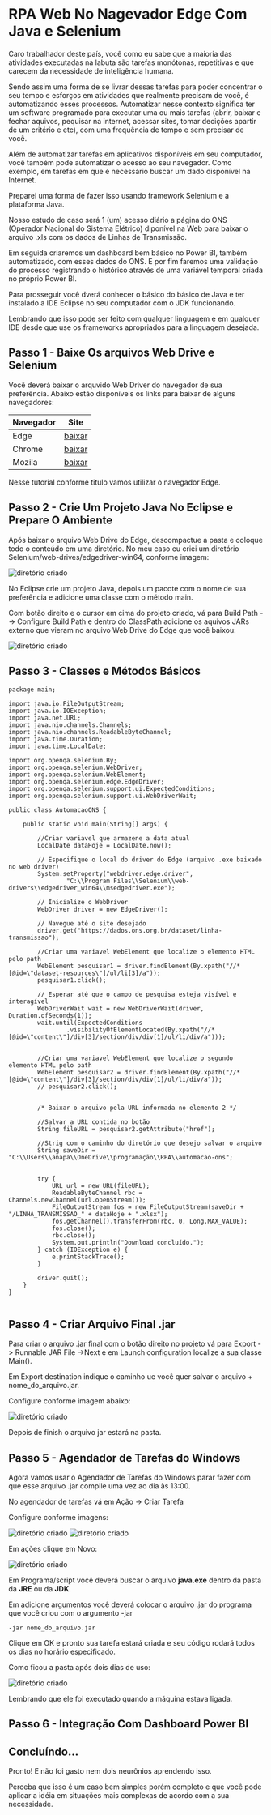 # RPA Web No Nagevador Edge Com Java e Selenium

<p>Caro trabalhador deste país, você como eu sabe que a maioria das atividades executadas na labuta são tarefas monótonas, repetitivas e que carecem da necessidade de inteligência humana.</p>

Sendo assim uma forma de se livrar dessas tarefas para poder concentrar o seu tempo e esforços em atividades que realmente precisam de você, é automatizando esses processos. Automatizar nesse contexto significa ter um software programado para executar uma ou mais tarefas (abrir, baixar e fechar aquivos, pequisar na internet, acessar sites, tomar decições apartir de um critério e etc), com uma frequência de tempo e sem precisar de você.

Além de automatizar tarefas em aplicativos disponíveis em seu computador, você também pode automatizar o acesso ao seu navegador. Como exemplo, em tarefas em que é necessário buscar um dado disponível na Internet.

Preparei uma forma de fazer isso usando framework Selenium e a plataforma Java.

Nosso estudo de caso será 1 (um) acesso diário a página do ONS (Operador Nacional do Sistema Elétrico) diponível na Web para baixar o arquivo .xls com os dados de Linhas de Transmissão.

Em seguida criaremos um dashboard bem básico no Power BI, também automatizado, com esses dados do ONS. E por fim faremos uma validação do processo registrando o histórico através de uma variável temporal criada no próprio Power BI.

 
Para prosseguir você dverá conhecer o básico do básico de Java e ter instalado a IDE Eclipse no seu computador com o JDK funcionando.

Lembrando que isso pode ser feito com qualquer linguagem e em qualquer IDE desde que use os frameworks apropriados para a linguagem desejada.

## Passo 1 - Baixe Os arquivos Web Drive e Selenium

Você deverá baixar o arquvido Web Driver do navegador de sua preferência.
Abaixo estão disponíveis os links para baixar de alguns navegadores:

|Navegador|Site|
|---|---|
|Edge|[baixar]()|
|Chrome|[baixar]()|
|Mozila|[baixar]()|

Nesse tutorial conforme titulo vamos utilizar o navegador Edge.

## Passo 2 - Crie Um Projeto Java No Eclipse e Prepare O Ambiente

Após baixar o arquivo Web Drive do Edge, descompactue a pasta e coloque todo o conteúdo em uma diretório.
No meu caso eu criei um diretório Selenium/web-drives/edgedriver-win64, conforme imagem:


<img src="https://github.com/apm-cmyk/automacao-ons/blob/main/img/img1.png" alt="diretório criado">


No Eclipse crie um projeto Java, depois um pacote com o nome de sua preferência e adicione uma classe com o método main.



Com botão direito e o cursor em cima do projeto criado, vá para Build Path --> Configure Build Path e dentro do ClassPath adicione os aquivos JARs externo que vieram no arquivo Web Drive do Edge que você baixou:

<img src="https://github.com/apm-cmyk/automacao-ons/blob/main/img/img2.png" alt="diretório criado">



## Passo 3 - Classes e Métodos Básicos

```
package main;

import java.io.FileOutputStream;
import java.io.IOException;
import java.net.URL;
import java.nio.channels.Channels;
import java.nio.channels.ReadableByteChannel;
import java.time.Duration;
import java.time.LocalDate;

import org.openqa.selenium.By;
import org.openqa.selenium.WebDriver;
import org.openqa.selenium.WebElement;
import org.openqa.selenium.edge.EdgeDriver;
import org.openqa.selenium.support.ui.ExpectedConditions;
import org.openqa.selenium.support.ui.WebDriverWait;

public class AutomacaoONS {

	public static void main(String[] args) {

		//Criar variavel que armazene a data atual
		LocalDate dataHoje = LocalDate.now();

		// Especifique o local do driver do Edge (arquivo .exe baixado no web driver)
		System.setProperty("webdriver.edge.driver",
				"C:\\Program Files\\Selenium\\web-drivers\\edgedriver_win64\\msedgedriver.exe");

		// Inicialize o WebDriver
		WebDriver driver = new EdgeDriver();

		// Navegue até o site desejado
		driver.get("https://dados.ons.org.br/dataset/linha-transmissao");

		//Criar uma variavel WebElement que localize o elemento HTML pelo path
		WebElement pesquisar1 = driver.findElement(By.xpath("//*[@id=\"dataset-resources\"]/ul/li[3]/a"));
		pesquisar1.click();

		// Esperar até que o campo de pesquisa esteja visível e interagível
		WebDriverWait wait = new WebDriverWait(driver, Duration.ofSeconds(1));
		wait.until(ExpectedConditions
				.visibilityOfElementLocated(By.xpath("//*[@id=\"content\"]/div[3]/section/div/div[1]/ul/li/div/a")));


		//Criar uma variavel WebElement que localize o segundo elemento HTML pelo path
		WebElement pesquisar2 = driver.findElement(By.xpath("//*[@id=\"content\"]/div[3]/section/div/div[1]/ul/li/div/a"));
		// pesquisar2.click();


		/* Baixar o arquivo pela URL informada no elemento 2 */ 
		
		//Salvar a URL contida no botão
		String fileURL = pesquisar2.getAttribute("href");
		
		//Strig com o caminho do diretório que desejo salvar o arquivo
		String saveDir = "C:\\Users\\anapa\\OneDrive\\programação\\RPA\\automacao-ons";


		try {
			URL url = new URL(fileURL);
			ReadableByteChannel rbc = Channels.newChannel(url.openStream());
			FileOutputStream fos = new FileOutputStream(saveDir + "/LINHA_TRANSMISSAO_" + dataHoje + ".xlsx");
			fos.getChannel().transferFrom(rbc, 0, Long.MAX_VALUE);
			fos.close();
			rbc.close();
			System.out.println("Download concluído.");
		} catch (IOException e) {
			e.printStackTrace();
		}

		driver.quit();
	}
}


```


## Passo 4 - Criar Arquivo Final .jar

Para criar o arquivo .jar final com o botão direito no projeto vá para Export -> Runnable JAR File ->Next e em Launch configuration localize a sua classe Main().

Em Export destination indique o caminho ue você quer salvar o arquivo + nome_do_arquivo.jar.

Configure conforme imagem abaixo:

<img src="https://github.com/apm-cmyk/automacao-ons/blob/main/img/img3.png" alt="diretório criado">

Depois de finish o arquivo jar estará na pasta.
 
## Passo 5 - Agendador de Tarefas do Windows

Agora vamos usar o Agendador de Tarefas do Windows parar fazer com que esse arquivo .jar compile uma vez ao dia às 13:00.

No agendador de tarefas vá em Ação -> Criar Tarefa

Configure conforme imagens:

<img src="https://github.com/apm-cmyk/automacao-ons/blob/main/img/img4.png" alt="diretório criado">

<img src="https://github.com/apm-cmyk/automacao-ons/blob/main/img/img5.png" alt="diretório criado">

Em ações clique em Novo:

<img src="https://github.com/apm-cmyk/automacao-ons/blob/main/img/img6.png" alt="diretório criado">

Em Programa/script você deverá buscar o arquivo **java.exe** dentro da pasta da **JRE** ou da **JDK**.

Em adicione argumentos você deverá colocar o arquivo .jar do programa que você criou com o argumento -jar

```
-jar nome_do_arquivo.jar
```


Clique em OK e pronto sua tarefa estará criada e seu código rodará todos os dias no horário especificado.

Como ficou a pasta após dois dias de uso:

<img src="https://github.com/apm-cmyk/automacao-ons/blob/main/img/img7.png" alt="diretório criado">

Lembrando que ele foi executado quando a máquina estava ligada. 


## Passo 6 - Integração Com Dashboard Power BI


## Concluíndo...
Pronto! E não foi gasto nem dois neurônios aprendendo isso. 

Perceba que isso é um caso bem simples porém completo e que você pode aplicar a idéia em situações mais complexas de acordo com a sua necessidade.

